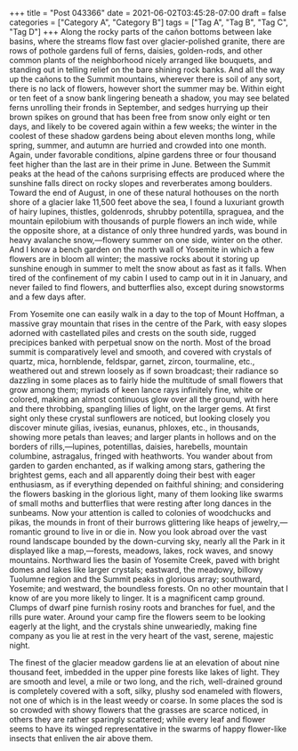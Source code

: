 +++
title = "Post 043366"
date = 2021-06-02T03:45:28-07:00
draft = false
categories = ["Category A", "Category B"]
tags = ["Tag A", "Tag B", "Tag C", "Tag D"]
+++
Along the rocky parts of the cañon bottoms between lake basins, where the streams flow fast over glacier-polished granite, there are rows of pothole gardens full of ferns, daisies, golden-rods, and other common plants of the neighborhood nicely arranged like bouquets, and standing out in telling relief on the bare shining rock banks. And all the way up the cañons to the Summit mountains, wherever there is soil of any sort, there is no lack of flowers, however short the summer may be. Within eight or ten feet of a snow bank lingering beneath a shadow, you may see belated ferns unrolling their fronds in September, and sedges hurrying up their brown spikes on ground that has been free from snow only eight or ten days, and likely to be covered again within a few weeks; the winter in the coolest of these shadow gardens being about eleven months long, while spring, summer, and autumn are hurried and crowded into one month. Again, under favorable conditions, alpine gardens three or four thousand feet higher than the last are in their prime in June. Between the Summit peaks at the head of the cañons surprising effects are produced where the sunshine falls direct on rocky slopes and reverberates among boulders. Toward the end of August, in one of these natural hothouses on the north shore of a glacier lake 11,500 feet above the sea, I found a luxuriant growth of hairy lupines, thistles, goldenrods, shrubby potentilla, spraguea, and the mountain epilobium with thousands of purple flowers an inch wide, while the opposite shore, at a distance of only three hundred yards, was bound in heavy avalanche snow,—flowery summer on one side, winter on the other. And I know a bench garden on the north wall of Yosemite in which a few flowers are in bloom all winter; the massive rocks about it storing up sunshine enough in summer to melt the snow about as fast as it falls. When tired of the confinement of my cabin I used to camp out in it in January, and never failed to find flowers, and butterflies also, except during snowstorms and a few days after.

From Yosemite one can easily walk in a day to the top of Mount Hoffman, a massive gray mountain that rises in the centre of the Park, with easy slopes adorned with castellated piles and crests on the south side, rugged precipices banked with perpetual snow on the north. Most of the broad summit is comparatively level and smooth, and covered with crystals of quartz, mica, hornblende, feldspar, garnet, zircon, tourmaline, etc., weathered out and strewn loosely as if sown broadcast; their radiance so dazzling in some places as to fairly hide the multitude of small flowers that grow among them; myriads of keen lance rays infinitely fine, white or colored, making an almost continuous glow over all the ground, with here and there throbbing, spangling lilies of light, on the larger gems. At first sight only these crystal sunflowers are noticed, but looking closely you discover minute gilias, ivesias, eunanus, phloxes, etc., in thousands, showing more petals than leaves; and larger plants in hollows and on the borders of rills,—lupines, potentillas, daisies, harebells, mountain columbine, astragalus, fringed with heathworts. You wander about from garden to garden enchanted, as if walking among stars, gathering the brightest gems, each and all apparently doing their best with eager enthusiasm, as if everything depended on faithful shining; and considering the flowers basking in the glorious light, many of them looking like swarms of small moths and butterflies that were resting after long dances in the sunbeams. Now your attention is called to colonies of woodchucks and pikas, the mounds in front of their burrows glittering like heaps of jewelry,—romantic ground to live in or die in. Now you look abroad over the vast round landscape bounded by the down-curving sky, nearly all the Park in it displayed like a map,—forests, meadows, lakes, rock waves, and snowy mountains. Northward lies the basin of Yosemite Creek, paved with bright domes and lakes like larger crystals; eastward, the meadowy, billowy Tuolumne region and the Summit peaks in glorious array; southward, Yosemite; and westward, the boundless forests. On no other mountain that I know of are you more likely to linger. It is a magnificent camp ground. Clumps of dwarf pine furnish rosiny roots and branches for fuel, and the rills pure water. Around your camp fire the flowers seem to be looking eagerly at the light, and the crystals shine unweariedly, making fine company as you lie at rest in the very heart of the vast, serene, majestic night.

The finest of the glacier meadow gardens lie at an elevation of about nine thousand feet, imbedded in the upper pine forests like lakes of light. They are smooth and level, a mile or two long, and the rich, well-drained ground is completely covered with a soft, silky, plushy sod enameled with flowers, not one of which is in the least weedy or coarse. In some places the sod is so crowded with showy flowers that the grasses are scarce noticed, in others they are rather sparingly scattered; while every leaf and flower seems to have its winged representative in the swarms of happy flower-like insects that enliven the air above them.

